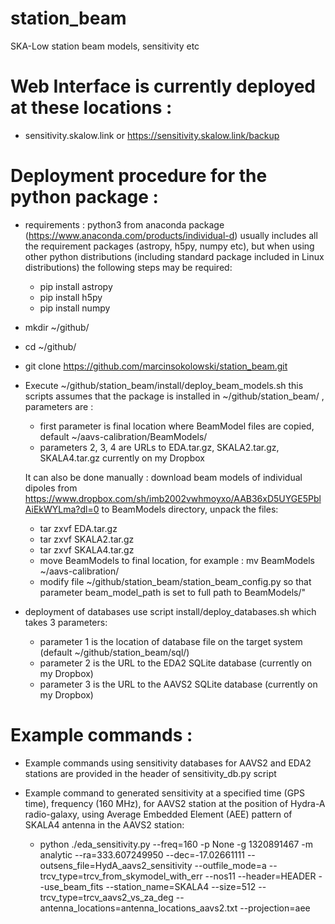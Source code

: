 # station_beam
SKA-Low station beam models, sensitivity etc

# Web Interface is currently deployed at these locations :
  - sensitivity.skalow.link or https://sensitivity.skalow.link/backup 
    

# Deployment procedure for the python package :

  - requirements : python3 from anaconda package (https://www.anaconda.com/products/individual-d) usually includes all the requirement packages (astropy, h5py, numpy etc), but when 
    using other python distributions (including standard package included in Linux distributions) the following steps may be required:
    - pip install astropy
    - pip install h5py
    - pip install numpy

  - mkdir ~/github/
  - cd ~/github/
  - git clone https://github.com/marcinsokolowski/station_beam.git
  - Execute ~/github/station_beam/install/deploy_beam_models.sh this scripts assumes that the package is installed in ~/github/station_beam/ , parameters are :
     - first parameter is final location where BeamModel files are copied, default ~/aavs-calibration/BeamModels/
     - parameters 2, 3, 4 are URLs to EDA.tar.gz, SKALA2.tar.gz, SKALA4.tar.gz currently on my Dropbox

    It can also be done manually : download beam models of individual dipoles from https://www.dropbox.com/sh/imb2002vwhmoyxo/AAB36xD5UYGE5PblAiEkWYLma?dl=0 to BeamModels directory, unpack the files:
      - tar zxvf EDA.tar.gz
      - tar zxvf SKALA2.tar.gz
      - tar zxvf SKALA4.tar.gz    
      - move BeamModels to final location, for example : mv BeamModels ~/aavs-calibration/
      - modify file ~/github/station_beam/station_beam_config.py so that parameter beam_model_path is set to full path to BeamModels/"


  - deployment of databases use script install/deploy_databases.sh which takes 3 parameters:
    - parameter 1 is the location of database file on the target system (default ~/github/station_beam/sql/)
    - parameter 2 is the URL to the EDA2 SQLite database (currently on my Dropbox)
    - parameter 3 is the URL to the AAVS2 SQLite database (currently on my Dropbox)


    
# Example commands :

  - Example commands using sensitivity databases for AAVS2 and EDA2 stations are provided in the header of sensitivity_db.py script 

  - Example command to generated sensitivity at a specified time (GPS time), frequency (160 MHz), for AAVS2 station at the position of Hydra-A
    radio-galaxy, using Average Embedded Element (AEE) pattern of SKALA4 antenna in the AAVS2 station:

     - python ./eda_sensitivity.py --freq=160 -p None -g 1320891467  -m analytic --ra=333.607249950 --dec=-17.02661111 --outsens_file=HydA_aavs2_sensitivity --outfile_mode=a --trcv_type=trcv_from_skymodel_with_err  --nos11 --header=HEADER  --use_beam_fits --station_name=SKALA4 --size=512 --trcv_type=trcv_aavs2_vs_za_deg --antenna_locations=antenna_locations_aavs2.txt --projection=aee





    